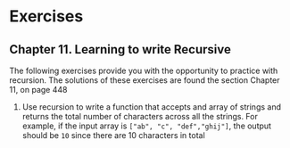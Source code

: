 # Exercises

## Chapter 11. Learning to write Recursive

The following exercises provide you with the opportunity to practice with recursion. The solutions
of these exercises are found the section Chapter 11, on page 448

1. Use recursion to write a function that accepts and array of strings and returns the total number
   of characters across all the strings. For example, if the input array
   is ```["ab", "c", "def","ghij"]```, the output should be ``10`` since there are 10 characters in
   total